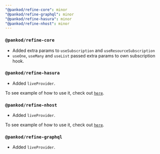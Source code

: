 ```yaml
---
"@pankod/refine-core": minor
"@pankod/refine-graphql": minor
"@pankod/refine-hasura": minor
"@pankod/refine-nhost": minor
---
```


### `@pankod/refine-core`

-   Added extra params to `useSubscription` and `useResourceSubscription`
-   `useOne`, `useMany` and `useList` passed extra params to own subscription hook.

### `@pankod/refine-hasura`

-   Added `liveProvider`.

To see example of how to use it, check out [`here`](https://github.com/pankod/refine/blob/15e37a722525aa1b758ac4bd1770088879b65cae/examples/dataProvider/hasura/src/App.tsx).

### `@pankod/refine-nhost`

-   Added `liveProvider`.

To see example of how to use it, check out [`here`](https://github.com/pankod/refine/blob/eab2ff433a57c56adc7a9c0e768b788aaa3ea2bd/examples/dataProvider/nhost/src/App.tsx).

### `@pankod/refine-graphql`

-   Added `liveProvider`.
